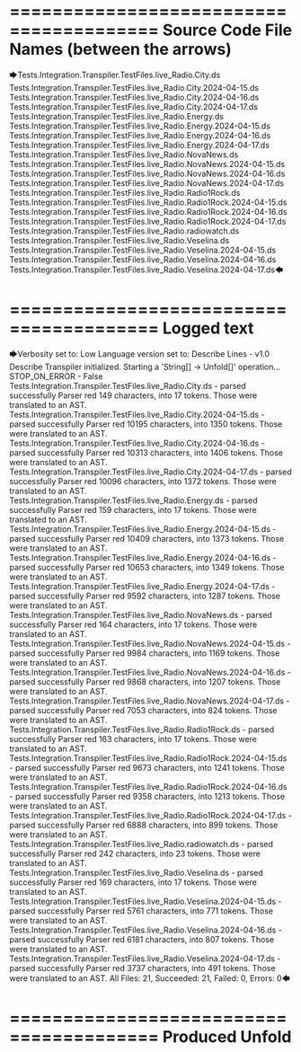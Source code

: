 ========================================
Source Code File Names (between the arrows)
========================================

🡆Tests.Integration.Transpiler.TestFiles.live_Radio.City.ds
Tests.Integration.Transpiler.TestFiles.live_Radio.City.2024-04-15.ds
Tests.Integration.Transpiler.TestFiles.live_Radio.City.2024-04-16.ds
Tests.Integration.Transpiler.TestFiles.live_Radio.City.2024-04-17.ds
Tests.Integration.Transpiler.TestFiles.live_Radio.Energy.ds
Tests.Integration.Transpiler.TestFiles.live_Radio.Energy.2024-04-15.ds
Tests.Integration.Transpiler.TestFiles.live_Radio.Energy.2024-04-16.ds
Tests.Integration.Transpiler.TestFiles.live_Radio.Energy.2024-04-17.ds
Tests.Integration.Transpiler.TestFiles.live_Radio.NovaNews.ds
Tests.Integration.Transpiler.TestFiles.live_Radio.NovaNews.2024-04-15.ds
Tests.Integration.Transpiler.TestFiles.live_Radio.NovaNews.2024-04-16.ds
Tests.Integration.Transpiler.TestFiles.live_Radio.NovaNews.2024-04-17.ds
Tests.Integration.Transpiler.TestFiles.live_Radio.Radio1Rock.ds
Tests.Integration.Transpiler.TestFiles.live_Radio.Radio1Rock.2024-04-15.ds
Tests.Integration.Transpiler.TestFiles.live_Radio.Radio1Rock.2024-04-16.ds
Tests.Integration.Transpiler.TestFiles.live_Radio.Radio1Rock.2024-04-17.ds
Tests.Integration.Transpiler.TestFiles.live_Radio.radiowatch.ds
Tests.Integration.Transpiler.TestFiles.live_Radio.Veselina.ds
Tests.Integration.Transpiler.TestFiles.live_Radio.Veselina.2024-04-15.ds
Tests.Integration.Transpiler.TestFiles.live_Radio.Veselina.2024-04-16.ds
Tests.Integration.Transpiler.TestFiles.live_Radio.Veselina.2024-04-17.ds🡄

========================================
Logged text
========================================

🡆Verbosity set to: Low
Language version set to: Describe Lines - v1.0
Describe Transpiler initialized.
Starting a 'String[] -> Unfold[]' operation...
STOP_ON_ERROR - False
Tests.Integration.Transpiler.TestFiles.live_Radio.City.ds - parsed successfully
Parser red 149 characters, into 17 tokens.
Those were translated to an AST.
Tests.Integration.Transpiler.TestFiles.live_Radio.City.2024-04-15.ds - parsed successfully
Parser red 10195 characters, into 1350 tokens.
Those were translated to an AST.
Tests.Integration.Transpiler.TestFiles.live_Radio.City.2024-04-16.ds - parsed successfully
Parser red 10313 characters, into 1406 tokens.
Those were translated to an AST.
Tests.Integration.Transpiler.TestFiles.live_Radio.City.2024-04-17.ds - parsed successfully
Parser red 10096 characters, into 1372 tokens.
Those were translated to an AST.
Tests.Integration.Transpiler.TestFiles.live_Radio.Energy.ds - parsed successfully
Parser red 159 characters, into 17 tokens.
Those were translated to an AST.
Tests.Integration.Transpiler.TestFiles.live_Radio.Energy.2024-04-15.ds - parsed successfully
Parser red 10409 characters, into 1373 tokens.
Those were translated to an AST.
Tests.Integration.Transpiler.TestFiles.live_Radio.Energy.2024-04-16.ds - parsed successfully
Parser red 10653 characters, into 1349 tokens.
Those were translated to an AST.
Tests.Integration.Transpiler.TestFiles.live_Radio.Energy.2024-04-17.ds - parsed successfully
Parser red 9592 characters, into 1287 tokens.
Those were translated to an AST.
Tests.Integration.Transpiler.TestFiles.live_Radio.NovaNews.ds - parsed successfully
Parser red 164 characters, into 17 tokens.
Those were translated to an AST.
Tests.Integration.Transpiler.TestFiles.live_Radio.NovaNews.2024-04-15.ds - parsed successfully
Parser red 9984 characters, into 1169 tokens.
Those were translated to an AST.
Tests.Integration.Transpiler.TestFiles.live_Radio.NovaNews.2024-04-16.ds - parsed successfully
Parser red 9868 characters, into 1207 tokens.
Those were translated to an AST.
Tests.Integration.Transpiler.TestFiles.live_Radio.NovaNews.2024-04-17.ds - parsed successfully
Parser red 7053 characters, into 824 tokens.
Those were translated to an AST.
Tests.Integration.Transpiler.TestFiles.live_Radio.Radio1Rock.ds - parsed successfully
Parser red 163 characters, into 17 tokens.
Those were translated to an AST.
Tests.Integration.Transpiler.TestFiles.live_Radio.Radio1Rock.2024-04-15.ds - parsed successfully
Parser red 9673 characters, into 1241 tokens.
Those were translated to an AST.
Tests.Integration.Transpiler.TestFiles.live_Radio.Radio1Rock.2024-04-16.ds - parsed successfully
Parser red 9358 characters, into 1213 tokens.
Those were translated to an AST.
Tests.Integration.Transpiler.TestFiles.live_Radio.Radio1Rock.2024-04-17.ds - parsed successfully
Parser red 6888 characters, into 899 tokens.
Those were translated to an AST.
Tests.Integration.Transpiler.TestFiles.live_Radio.radiowatch.ds - parsed successfully
Parser red 242 characters, into 23 tokens.
Those were translated to an AST.
Tests.Integration.Transpiler.TestFiles.live_Radio.Veselina.ds - parsed successfully
Parser red 169 characters, into 17 tokens.
Those were translated to an AST.
Tests.Integration.Transpiler.TestFiles.live_Radio.Veselina.2024-04-15.ds - parsed successfully
Parser red 5761 characters, into 771 tokens.
Those were translated to an AST.
Tests.Integration.Transpiler.TestFiles.live_Radio.Veselina.2024-04-16.ds - parsed successfully
Parser red 6181 characters, into 807 tokens.
Those were translated to an AST.
Tests.Integration.Transpiler.TestFiles.live_Radio.Veselina.2024-04-17.ds - parsed successfully
Parser red 3737 characters, into 491 tokens.
Those were translated to an AST.
All Files: 21, Succeeded: 21, Failed: 0, Errors: 0🡄

========================================
Produced Unfold
========================================

